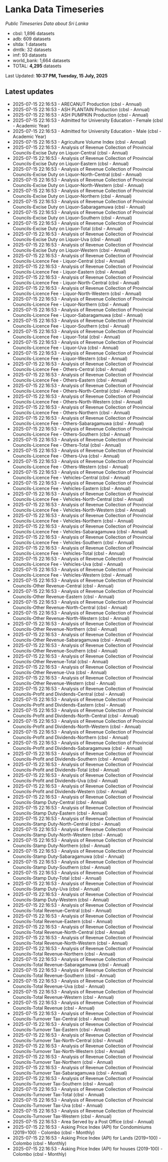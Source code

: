 # Lanka Data Timeseries
*Public Timeseries Data about Sri Lanka*

* cbsl: 1,896 datasets
* adb: 609 datasets
* sltda: 1 datasets
* dmtlk: 32 datasets
* imf: 93 datasets
* world_bank: 1,664 datasets
* TOTAL: **4,295** datasets

Last Updated: **10:37 PM, Tuesday, 15 July, 2025**

## Latest updates

* 2025-07-15 22:16:53 - ARECANUT Production (cbsl - Annual)
* 2025-07-15 22:16:53 - ASH PLANTAIN Production (cbsl - Annual)
* 2025-07-15 22:16:53 - ASH PUMPKIN Production (cbsl - Annual)
* 2025-07-15 22:16:53 - Admitted for University Education - Female (cbsl - Academic Year)
* 2025-07-15 22:16:53 - Admitted for University Education - Male (cbsl - Academic Year)
* 2025-07-15 22:16:53 - Agriculture Volume Index (cbsl - Annual)
* 2025-07-15 22:16:53 - Analysis of Revenue Collection of Provincial Councils-Excise Duty on Liquor-Central (cbsl - Annual)
* 2025-07-15 22:16:53 - Analysis of Revenue Collection of Provincial Councils-Excise Duty on Liquor-Eastern (cbsl - Annual)
* 2025-07-15 22:16:53 - Analysis of Revenue Collection of Provincial Councils-Excise Duty on Liquor-North-Central (cbsl - Annual)
* 2025-07-15 22:16:53 - Analysis of Revenue Collection of Provincial Councils-Excise Duty on Liquor-North-Western (cbsl - Annual)
* 2025-07-15 22:16:53 - Analysis of Revenue Collection of Provincial Councils-Excise Duty on Liquor-Northern (cbsl - Annual)
* 2025-07-15 22:16:53 - Analysis of Revenue Collection of Provincial Councils-Excise Duty on Liquor-Sabaragamuwa (cbsl - Annual)
* 2025-07-15 22:16:53 - Analysis of Revenue Collection of Provincial Councils-Excise Duty on Liquor-Southern (cbsl - Annual)
* 2025-07-15 22:16:53 - Analysis of Revenue Collection of Provincial Councils-Excise Duty on Liquor-Total (cbsl - Annual)
* 2025-07-15 22:16:53 - Analysis of Revenue Collection of Provincial Councils-Excise Duty on Liquor-Uva (cbsl - Annual)
* 2025-07-15 22:16:53 - Analysis of Revenue Collection of Provincial Councils-Excise Duty on Liquor-Western (cbsl - Annual)
* 2025-07-15 22:16:53 - Analysis of Revenue Collection of Provincial Councils-Licence Fee - Liquor-Central (cbsl - Annual)
* 2025-07-15 22:16:53 - Analysis of Revenue Collection of Provincial Councils-Licence Fee - Liquor-Eastern (cbsl - Annual)
* 2025-07-15 22:16:53 - Analysis of Revenue Collection of Provincial Councils-Licence Fee - Liquor-North-Central (cbsl - Annual)
* 2025-07-15 22:16:53 - Analysis of Revenue Collection of Provincial Councils-Licence Fee - Liquor-North-Western (cbsl - Annual)
* 2025-07-15 22:16:53 - Analysis of Revenue Collection of Provincial Councils-Licence Fee - Liquor-Northern (cbsl - Annual)
* 2025-07-15 22:16:53 - Analysis of Revenue Collection of Provincial Councils-Licence Fee - Liquor-Sabaragamuwa (cbsl - Annual)
* 2025-07-15 22:16:53 - Analysis of Revenue Collection of Provincial Councils-Licence Fee - Liquor-Southern (cbsl - Annual)
* 2025-07-15 22:16:53 - Analysis of Revenue Collection of Provincial Councils-Licence Fee - Liquor-Total (cbsl - Annual)
* 2025-07-15 22:16:53 - Analysis of Revenue Collection of Provincial Councils-Licence Fee - Liquor-Uva (cbsl - Annual)
* 2025-07-15 22:16:53 - Analysis of Revenue Collection of Provincial Councils-Licence Fee - Liquor-Western (cbsl - Annual)
* 2025-07-15 22:16:53 - Analysis of Revenue Collection of Provincial Councils-Licence Fee - Others-Central (cbsl - Annual)
* 2025-07-15 22:16:53 - Analysis of Revenue Collection of Provincial Councils-Licence Fee - Others-Eastern (cbsl - Annual)
* 2025-07-15 22:16:53 - Analysis of Revenue Collection of Provincial Councils-Licence Fee - Others-North-Central (cbsl - Annual)
* 2025-07-15 22:16:53 - Analysis of Revenue Collection of Provincial Councils-Licence Fee - Others-North-Western (cbsl - Annual)
* 2025-07-15 22:16:53 - Analysis of Revenue Collection of Provincial Councils-Licence Fee - Others-Northern (cbsl - Annual)
* 2025-07-15 22:16:53 - Analysis of Revenue Collection of Provincial Councils-Licence Fee - Others-Sabaragamuwa (cbsl - Annual)
* 2025-07-15 22:16:53 - Analysis of Revenue Collection of Provincial Councils-Licence Fee - Others-Southern (cbsl - Annual)
* 2025-07-15 22:16:53 - Analysis of Revenue Collection of Provincial Councils-Licence Fee - Others-Total (cbsl - Annual)
* 2025-07-15 22:16:53 - Analysis of Revenue Collection of Provincial Councils-Licence Fee - Others-Uva (cbsl - Annual)
* 2025-07-15 22:16:53 - Analysis of Revenue Collection of Provincial Councils-Licence Fee - Others-Western (cbsl - Annual)
* 2025-07-15 22:16:53 - Analysis of Revenue Collection of Provincial Councils-Licence Fee - Vehicles-Central (cbsl - Annual)
* 2025-07-15 22:16:53 - Analysis of Revenue Collection of Provincial Councils-Licence Fee - Vehicles-Eastern (cbsl - Annual)
* 2025-07-15 22:16:53 - Analysis of Revenue Collection of Provincial Councils-Licence Fee - Vehicles-North-Central (cbsl - Annual)
* 2025-07-15 22:16:53 - Analysis of Revenue Collection of Provincial Councils-Licence Fee - Vehicles-North-Western (cbsl - Annual)
* 2025-07-15 22:16:53 - Analysis of Revenue Collection of Provincial Councils-Licence Fee - Vehicles-Northern (cbsl - Annual)
* 2025-07-15 22:16:53 - Analysis of Revenue Collection of Provincial Councils-Licence Fee - Vehicles-Sabaragamuwa (cbsl - Annual)
* 2025-07-15 22:16:53 - Analysis of Revenue Collection of Provincial Councils-Licence Fee - Vehicles-Southern (cbsl - Annual)
* 2025-07-15 22:16:53 - Analysis of Revenue Collection of Provincial Councils-Licence Fee - Vehicles-Total (cbsl - Annual)
* 2025-07-15 22:16:53 - Analysis of Revenue Collection of Provincial Councils-Licence Fee - Vehicles-Uva (cbsl - Annual)
* 2025-07-15 22:16:53 - Analysis of Revenue Collection of Provincial Councils-Licence Fee - Vehicles-Western (cbsl - Annual)
* 2025-07-15 22:16:53 - Analysis of Revenue Collection of Provincial Councils-Other Revenue-Central (cbsl - Annual)
* 2025-07-15 22:16:53 - Analysis of Revenue Collection of Provincial Councils-Other Revenue-Eastern (cbsl - Annual)
* 2025-07-15 22:16:53 - Analysis of Revenue Collection of Provincial Councils-Other Revenue-North-Central (cbsl - Annual)
* 2025-07-15 22:16:53 - Analysis of Revenue Collection of Provincial Councils-Other Revenue-North-Western (cbsl - Annual)
* 2025-07-15 22:16:53 - Analysis of Revenue Collection of Provincial Councils-Other Revenue-Northern (cbsl - Annual)
* 2025-07-15 22:16:53 - Analysis of Revenue Collection of Provincial Councils-Other Revenue-Sabaragamuwa (cbsl - Annual)
* 2025-07-15 22:16:53 - Analysis of Revenue Collection of Provincial Councils-Other Revenue-Southern (cbsl - Annual)
* 2025-07-15 22:16:53 - Analysis of Revenue Collection of Provincial Councils-Other Revenue-Total (cbsl - Annual)
* 2025-07-15 22:16:53 - Analysis of Revenue Collection of Provincial Councils-Other Revenue-Uva (cbsl - Annual)
* 2025-07-15 22:16:53 - Analysis of Revenue Collection of Provincial Councils-Other Revenue-Western (cbsl - Annual)
* 2025-07-15 22:16:53 - Analysis of Revenue Collection of Provincial Councils-Profit and Dividends-Central (cbsl - Annual)
* 2025-07-15 22:16:53 - Analysis of Revenue Collection of Provincial Councils-Profit and Dividends-Eastern (cbsl - Annual)
* 2025-07-15 22:16:53 - Analysis of Revenue Collection of Provincial Councils-Profit and Dividends-North-Central (cbsl - Annual)
* 2025-07-15 22:16:53 - Analysis of Revenue Collection of Provincial Councils-Profit and Dividends-North-Western (cbsl - Annual)
* 2025-07-15 22:16:53 - Analysis of Revenue Collection of Provincial Councils-Profit and Dividends-Northern (cbsl - Annual)
* 2025-07-15 22:16:53 - Analysis of Revenue Collection of Provincial Councils-Profit and Dividends-Sabaragamuwa (cbsl - Annual)
* 2025-07-15 22:16:53 - Analysis of Revenue Collection of Provincial Councils-Profit and Dividends-Southern (cbsl - Annual)
* 2025-07-15 22:16:53 - Analysis of Revenue Collection of Provincial Councils-Profit and Dividends-Total (cbsl - Annual)
* 2025-07-15 22:16:53 - Analysis of Revenue Collection of Provincial Councils-Profit and Dividends-Uva (cbsl - Annual)
* 2025-07-15 22:16:53 - Analysis of Revenue Collection of Provincial Councils-Profit and Dividends-Western (cbsl - Annual)
* 2025-07-15 22:16:53 - Analysis of Revenue Collection of Provincial Councils-Stamp Duty-Central (cbsl - Annual)
* 2025-07-15 22:16:53 - Analysis of Revenue Collection of Provincial Councils-Stamp Duty-Eastern (cbsl - Annual)
* 2025-07-15 22:16:53 - Analysis of Revenue Collection of Provincial Councils-Stamp Duty-North-Central (cbsl - Annual)
* 2025-07-15 22:16:53 - Analysis of Revenue Collection of Provincial Councils-Stamp Duty-North-Western (cbsl - Annual)
* 2025-07-15 22:16:53 - Analysis of Revenue Collection of Provincial Councils-Stamp Duty-Northern (cbsl - Annual)
* 2025-07-15 22:16:53 - Analysis of Revenue Collection of Provincial Councils-Stamp Duty-Sabaragamuwa (cbsl - Annual)
* 2025-07-15 22:16:53 - Analysis of Revenue Collection of Provincial Councils-Stamp Duty-Southern (cbsl - Annual)
* 2025-07-15 22:16:53 - Analysis of Revenue Collection of Provincial Councils-Stamp Duty-Total (cbsl - Annual)
* 2025-07-15 22:16:53 - Analysis of Revenue Collection of Provincial Councils-Stamp Duty-Uva (cbsl - Annual)
* 2025-07-15 22:16:53 - Analysis of Revenue Collection of Provincial Councils-Stamp Duty-Western (cbsl - Annual)
* 2025-07-15 22:16:53 - Analysis of Revenue Collection of Provincial Councils-Total Revenue-Central (cbsl - Annual)
* 2025-07-15 22:16:53 - Analysis of Revenue Collection of Provincial Councils-Total Revenue-Eastern (cbsl - Annual)
* 2025-07-15 22:16:53 - Analysis of Revenue Collection of Provincial Councils-Total Revenue-North-Central (cbsl - Annual)
* 2025-07-15 22:16:53 - Analysis of Revenue Collection of Provincial Councils-Total Revenue-North-Western (cbsl - Annual)
* 2025-07-15 22:16:53 - Analysis of Revenue Collection of Provincial Councils-Total Revenue-Northern (cbsl - Annual)
* 2025-07-15 22:16:53 - Analysis of Revenue Collection of Provincial Councils-Total Revenue-Sabaragamuwa (cbsl - Annual)
* 2025-07-15 22:16:53 - Analysis of Revenue Collection of Provincial Councils-Total Revenue-Southern (cbsl - Annual)
* 2025-07-15 22:16:53 - Analysis of Revenue Collection of Provincial Councils-Total Revenue-Uva (cbsl - Annual)
* 2025-07-15 22:16:53 - Analysis of Revenue Collection of Provincial Councils-Total Revenue-Western (cbsl - Annual)
* 2025-07-15 22:16:53 - Analysis of Revenue Collection of Provincial Councils-Total Revenue (cbsl - Annual)
* 2025-07-15 22:16:53 - Analysis of Revenue Collection of Provincial Councils-Turnover Tax-Central (cbsl - Annual)
* 2025-07-15 22:16:53 - Analysis of Revenue Collection of Provincial Councils-Turnover Tax-Eastern (cbsl - Annual)
* 2025-07-15 22:16:53 - Analysis of Revenue Collection of Provincial Councils-Turnover Tax-North-Central (cbsl - Annual)
* 2025-07-15 22:16:53 - Analysis of Revenue Collection of Provincial Councils-Turnover Tax-North-Western (cbsl - Annual)
* 2025-07-15 22:16:53 - Analysis of Revenue Collection of Provincial Councils-Turnover Tax-Northern (cbsl - Annual)
* 2025-07-15 22:16:53 - Analysis of Revenue Collection of Provincial Councils-Turnover Tax-Sabaragamuwa (cbsl - Annual)
* 2025-07-15 22:16:53 - Analysis of Revenue Collection of Provincial Councils-Turnover Tax-Southern (cbsl - Annual)
* 2025-07-15 22:16:53 - Analysis of Revenue Collection of Provincial Councils-Turnover Tax-Total (cbsl - Annual)
* 2025-07-15 22:16:53 - Analysis of Revenue Collection of Provincial Councils-Turnover Tax-Uva (cbsl - Annual)
* 2025-07-15 22:16:53 - Analysis of Revenue Collection of Provincial Councils-Turnover Tax-Western (cbsl - Annual)
* 2025-07-15 22:16:53 - Area Served by a Post Office (cbsl - Annual)
* 2025-07-15 22:16:53 - Asking Price Index (API) for Condominiums (2019=100) - Colombo (cbsl - Monthly)
* 2025-07-15 22:16:53 - Asking Price Index (API) for Lands (2019=100) - Colombo (cbsl - Monthly)
* 2025-07-15 22:16:53 - Asking Price Index (API) for houses (2019-100) - Colombo (cbsl - Monthly)